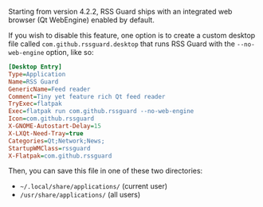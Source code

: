 Starting from version 4.2.2, RSS Guard ships with an integrated web browser (Qt WebEngine) enabled by default.

If you wish to disable this feature, one option is to create a custom desktop file called `com.github.rssguard.desktop` that runs RSS Guard with the `--no-web-engine` option, like so:

```ini
[Desktop Entry]
Type=Application
Name=RSS Guard
GenericName=Feed reader
Comment=Tiny yet feature rich Qt feed reader
TryExec=flatpak
Exec=flatpak run com.github.rssguard --no-web-engine
Icon=com.github.rssguard
X-GNOME-Autostart-Delay=15
X-LXQt-Need-Tray=true
Categories=Qt;Network;News;
StartupWMClass=rssguard
X-Flatpak=com.github.rssguard
```

Then, you can save this file in one of these two directories:

- `~/.local/share/applications/` (current user)
- `/usr/share/applications/` (all users)
